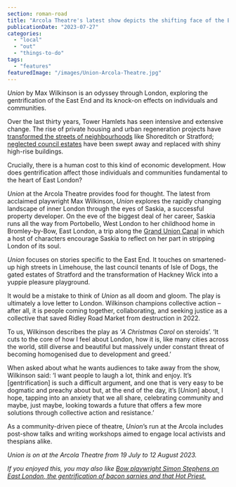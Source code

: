 ```yaml
---
section: roman-road
title: "Arcola Theatre's latest show depicts the shifting face of the East End"
publicationDate: "2023-07-27"
categories: 
  - "local"
  - "out"
  - "things-to-do"
tags: 
  - "features"
featuredImage: "/images/Union-Arcola-Theatre.jpg"
---
```


_Union_ by Max Wilkinson is an odyssey through London, exploring the gentrification of the East End and its knock-on effects on individuals and communities.

Over the last thirty years, Tower Hamlets has seen intensive and extensive change. The rise of private housing and urban regeneration projects have [transformed the streets of neighbourhoods](https://romanroadlondon.com/jock-mcfadyen-artist-east-london/) like Shoreditch or Stratford; [neglected council estates](https://romanroadlondon.com/clare-house-evacuation-bow-memories/) have been swept away and replaced with shiny high-rise buildings. 

Crucially, there is a human cost to this kind of economic development. How does gentrification affect those individuals and communities fundamental to the heart of East London? 

_Union_ at the Arcola Theatre provides food for thought. The latest from acclaimed playwright Max Wilkinson, _Union_ explores the rapidly changing landscape of inner London through the eyes of Saskia, a successful property developer. On the eve of the biggest deal of her career, Saskia runs all the way from Portobello, West London to her childhood home in Bromley-by-Bow, East London, a trip along the [Grand Union Canal](https://romanroadlondon.com/reinventing-east-london-canals-lizzy-mace/) in which a host of characters encourage Saskia to reflect on her part in stripping London of its soul. 

_Union_ focuses on stories specific to the East End. It touches on smartened-up high streets in Limehouse, the last council tenants of Isle of Dogs, the gated estates of Stratford and the transformation of Hackney Wick into a yuppie pleasure playground. 

It would be a mistake to think of _Union_ as all doom and gloom. The play is ultimately a love letter to London. Wilkinson champions collective action – after all, it is people coming together, collaborating, and seeking justice as a collective that saved Ridley Road Market from destruction in 2022. 

To us, Wilkinson describes the play as ‘_A_ _Christmas Carol_ on steroids’. ‘It cuts to the core of how I feel about London, how it is, like many cities across the world, still diverse and beautiful but massively under constant threat of becoming homogenised due to development and greed.’ 

When asked about what he wants audiences to take away from the show, Wilkinson said: ‘I want people to laugh a lot, think and enjoy. It’s \[gentrification\] is such a difficult argument, and one that is very easy to be dogmatic and preachy about but, at the end of the day, it’s \[_Union_\] about, I hope, tapping into an anxiety that we all share, celebrating community and maybe, just maybe, looking towards a future that offers a few more solutions through collective action and resistance.’ 

As a community-driven piece of theatre, _Union_’s run at the Arcola includes post-show talks and writing workshops aimed to engage local activists and thespians alike. 

_Union is on at the Arcola Theatre from 19 July to 12 August 2023._ 

  
_If you enjoyed this, you may also like_ [_Bow playwright Simon Stephens on East London, the gentrification of bacon sarnies and that Hot Priest._](https://romanroadlondon.com/simon-stephens-playwright-bow/)

